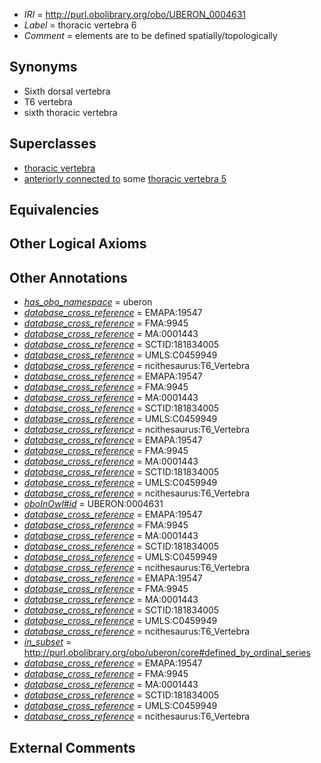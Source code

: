 * *IRI* = http://purl.obolibrary.org/obo/UBERON_0004631
 * *Label* = thoracic vertebra 6
 * *Comment* = elements are to be defined spatially/topologically

## Synonyms

 * Sixth dorsal vertebra
 * T6 vertebra
 * sixth thoracic vertebra

## Superclasses

 * [thoracic vertebra](../../UBERON/47/UBERON_0002347.md)
 * [anteriorly connected to](../../core#anteriorly/to/core#anteriorly_connected_to.md) some [thoracic vertebra 5](../../UBERON/30/UBERON_0004630.md)

## Equivalencies


## Other Logical Axioms


## Other Annotations

 * *[has_obo_namespace](../../ce/oboInOwl#hasOBONamespace.md)* = uberon
 * *[database_cross_reference](../../ef/oboInOwl#hasDbXref.md)* = EMAPA:19547
 * *[database_cross_reference](../../ef/oboInOwl#hasDbXref.md)* = FMA:9945
 * *[database_cross_reference](../../ef/oboInOwl#hasDbXref.md)* = MA:0001443
 * *[database_cross_reference](../../ef/oboInOwl#hasDbXref.md)* = SCTID:181834005
 * *[database_cross_reference](../../ef/oboInOwl#hasDbXref.md)* = UMLS:C0459949
 * *[database_cross_reference](../../ef/oboInOwl#hasDbXref.md)* = ncithesaurus:T6_Vertebra
 * *[database_cross_reference](../../ef/oboInOwl#hasDbXref.md)* = EMAPA:19547
 * *[database_cross_reference](../../ef/oboInOwl#hasDbXref.md)* = FMA:9945
 * *[database_cross_reference](../../ef/oboInOwl#hasDbXref.md)* = MA:0001443
 * *[database_cross_reference](../../ef/oboInOwl#hasDbXref.md)* = SCTID:181834005
 * *[database_cross_reference](../../ef/oboInOwl#hasDbXref.md)* = UMLS:C0459949
 * *[database_cross_reference](../../ef/oboInOwl#hasDbXref.md)* = ncithesaurus:T6_Vertebra
 * *[database_cross_reference](../../ef/oboInOwl#hasDbXref.md)* = EMAPA:19547
 * *[database_cross_reference](../../ef/oboInOwl#hasDbXref.md)* = FMA:9945
 * *[database_cross_reference](../../ef/oboInOwl#hasDbXref.md)* = MA:0001443
 * *[database_cross_reference](../../ef/oboInOwl#hasDbXref.md)* = SCTID:181834005
 * *[database_cross_reference](../../ef/oboInOwl#hasDbXref.md)* = UMLS:C0459949
 * *[database_cross_reference](../../ef/oboInOwl#hasDbXref.md)* = ncithesaurus:T6_Vertebra
 * *[oboInOwl#id](../../id/oboInOwl#id.md)* = UBERON:0004631
 * *[database_cross_reference](../../ef/oboInOwl#hasDbXref.md)* = EMAPA:19547
 * *[database_cross_reference](../../ef/oboInOwl#hasDbXref.md)* = FMA:9945
 * *[database_cross_reference](../../ef/oboInOwl#hasDbXref.md)* = MA:0001443
 * *[database_cross_reference](../../ef/oboInOwl#hasDbXref.md)* = SCTID:181834005
 * *[database_cross_reference](../../ef/oboInOwl#hasDbXref.md)* = UMLS:C0459949
 * *[database_cross_reference](../../ef/oboInOwl#hasDbXref.md)* = ncithesaurus:T6_Vertebra
 * *[database_cross_reference](../../ef/oboInOwl#hasDbXref.md)* = EMAPA:19547
 * *[database_cross_reference](../../ef/oboInOwl#hasDbXref.md)* = FMA:9945
 * *[database_cross_reference](../../ef/oboInOwl#hasDbXref.md)* = MA:0001443
 * *[database_cross_reference](../../ef/oboInOwl#hasDbXref.md)* = SCTID:181834005
 * *[database_cross_reference](../../ef/oboInOwl#hasDbXref.md)* = UMLS:C0459949
 * *[database_cross_reference](../../ef/oboInOwl#hasDbXref.md)* = ncithesaurus:T6_Vertebra
 * *[in_subset](../../et/oboInOwl#inSubset.md)* = http://purl.obolibrary.org/obo/uberon/core#defined_by_ordinal_series
 * *[database_cross_reference](../../ef/oboInOwl#hasDbXref.md)* = EMAPA:19547
 * *[database_cross_reference](../../ef/oboInOwl#hasDbXref.md)* = FMA:9945
 * *[database_cross_reference](../../ef/oboInOwl#hasDbXref.md)* = MA:0001443
 * *[database_cross_reference](../../ef/oboInOwl#hasDbXref.md)* = SCTID:181834005
 * *[database_cross_reference](../../ef/oboInOwl#hasDbXref.md)* = UMLS:C0459949
 * *[database_cross_reference](../../ef/oboInOwl#hasDbXref.md)* = ncithesaurus:T6_Vertebra

## External Comments

